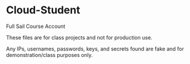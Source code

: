 # Cloud-Student
Full Sail Course Account

These files are for class projects and not for production use.

Any IPs, usernames, passwords, keys, and secrets found are fake and for demonstration/class purposes only. 
